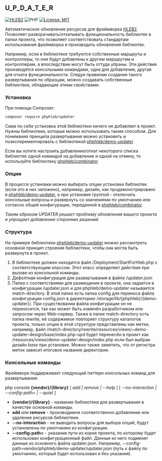 ## U_P_D_A_T_E_R

[![HLEB2](https://img.shields.io/badge/HLEB-2-darkcyan)](https://github.com/phphleb/hleb) ![PHP](https://img.shields.io/badge/PHP-^8.2-blue) [![License: MIT](https://img.shields.io/badge/License-MIT%20(Free)-brightgreen.svg)](https://github.com/phphleb/hleb/blob/master/LICENSE)

Автоматическое обновление ресурсов для фреймворка [HLEB2](https://github.com/phphleb/hleb).
Позволяет разворачивать/откатывать функциональность библиотек в папки проекта, 
что позволяет соответствовать стандартам использования фреймворка и производить обновления библиотек.

Например, если в библиотеке требуются собственные маршруты и контроллеры, то они будут добавлены к
другим маршрутам и контроллерам, а впоследствии могут быть оттуда убраны.
Эти действия производятся консольными командами, одна для добавления, другая для
отката функциональности.
Следуя правилам создания такого развертывания по образцам, можно создавать собственные
библиотеки, обладающие этими свойствами. 


### Установка

При помощи Composer:
 ```bash
 composer require phphleb/updater
 ```
Сама по себе установка этой библиотеки ничего не добавляет в проект.
Нужны библиотеки, которые можно использовать таким способом. Для понимания
принципа развертывания можно установить и поэксперементировать с библиотекой
[phphleb/demo-updater](https://github.com/phphleb/demo-updater).

Если вы хотите настроить добавление/откат некоторого списка библиотек одной командой на добавление
и одной на отмену, то используйте библиотеку [phphleb/combinator](https://github.com/phphleb/combinator)

### Опции
В процессе установки можно выбирать опции установки библиотек (если это в них заложено),
например, дизайн, как продемонстрировано в [phphleb/demo-updater](https://github.com/phphleb/demo-updater),
а при установке группой - отключить консольные вопросы и развернуть со значениями
по умолчанию или согласно общей конфигурации, переданной в [phphleb/combinator](https://github.com/phphleb/combinator). 

_Таким образом UPDATER решает проблему обновления вашего проекта и упрощает добавление сторонних решений._

### Структура 
На примере библиотеки [phphleb/demo-updater](https://github.com/phphleb/demo-updater) можно рассмотреть
основной принцип строения библиотеки, чтобы она могла быть развернута в проект.

1) В библиотеке должен находится файл /Deployment/StartForHleb.php с соответствующим классом.
Этот класс определяет действия при вызове из консольной команды.
2) Дефолтная конфигурация для развертывания в файле /updater.json
3) Папка с соответствиями для размещения в проекте, она задается в конфигурации /updater.json
и для phphleb/demo-updater называется match-directory. В этой папке есть папка config для переноса
файла конфигурации config.json в директорию /storage/lib/{phphleb}/{demo-updater}/. При существовании
файла конфигурации он не переносится, так как может быть изменён разработчиком или запросом через Web-сервер.
Также в папке match-directory есть папка rewrite, её содержимое повторяет структуру каталогов проекта,
только опции в этой структуре представлены как метки, например, файл /match-directory/rewrite/resources/views/~demo-updater-design/base/index.php-upd
будет перенесён в проект как /resources/views/demo-updater-design/index.php если был выбран дизайн _base_ при установке.
Можно также заметить, что от регистра меток зависит итоговое название директории.

### Консольные команды

Фреймворк поддерживает следующий паттерн консольных команд для развертывания:

php console **{vendor}/{library}** [ _add | remove | --help_ ] [ _--no-interaction | --config-path= | --quiet_ ]

+ **{vendor}/{library}** - название библиотеки для развертывания в качестве основной команды.
+ **add** или **remove** - производимое соответственно добавление или удаление ресурсов библиотеки.
+ **--no-interaction** - не выводить вопросы для выбора опций, будут установлены по умолчанию из конфигурации.
+ **--config-path=** - указание пути из корня проекта, по которому будет использован
конфигурационный файл. Данные из него подменят данные из основного файла updater.json.
Например, --config-path=vendor/phphleb/demo-updater/updater.json (путь к файлу по умолчанию, который будет использован и без указания).
